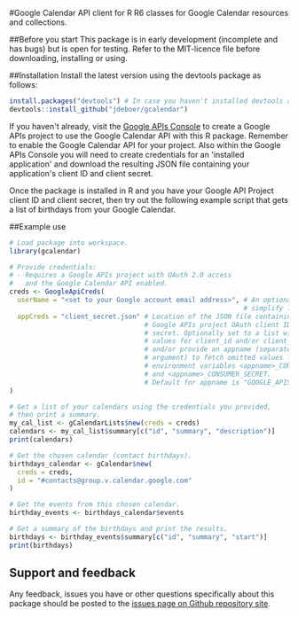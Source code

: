 #Google Calendar API client for R
R6 classes for Google Calendar resources and collections.

##Before you start
This package is in early development (incomplete and has bugs) but is open for testing. Refer to the MIT-licence file before downloading, installing or using.

##Installation
Install the latest version using the devtools package as follows:
```r
install.packages("devtools") # In case you haven't installed devtools already
devtools::install_github("jdeboer/gcalendar")
```

If you haven't already, visit the [Google APIs Console](https://code.google.com/apis/console/) to create a Google APIs project to use the Google Calendar API with this R package. Remember to enable the Google Calendar API for your project. Also within the Google APIs Console you will need to create credentials for an 'installed application' and download the resulting JSON file containing your application's client ID and client secret.

Once the package is installed in R and you have your Google API Project client ID and client secret, then try out the following example script that gets a list of birthdays from your Google Calendar.

##Example use
```r
# Load package into workspace.
library(gcalendar)

# Provide credentials:
# - Requires a Google APIs project with OAuth 2.0 access
#   and the Google Calendar API enabled.
creds <- GoogleApiCreds(
  userName = "<set to your Google account email address>", # An optional hint to
                                                           # simplify login.
  appCreds = "client_secret.json" # Location of the JSON file containing your
                                  # Google APIs project OAuth client ID and
                                  # secret. Optionally set to a list with named
                                  # values for client_id and/or client_secret,
                                  # and/or provide an appname (separate
                                  # argument) to fetch omitted values from OS
                                  # environment variables <appname>_CONSUMER_ID
                                  # and <appname>_CONSUMER_SECRET.
                                  # Default for appname is "GOOGLE_APIS".
)

# Get a list of your calendars using the credentials you provided,
# then print a summary.
my_cal_list <- gCalendarLists$new(creds = creds)
calendars <- my_cal_list$summary[c("id", "summary", "description")]
print(calendars)

# Get the chosen calendar (contact birthdays).
birthdays_calendar <- gCalendar$new(
  creds = creds,
  id = "#contacts@group.v.calendar.google.com"
)

# Get the events from this chosen calendar.
birthday_events <- birthdays_calendar$events

# Get a summary of the birthdays and print the results.
birthdays <- birthday_events$summary[c("id", "summary", "start")]
print(birthdays)

```

## Support and feedback
Any feedback, issues you have or other questions specifically about this package should be posted to the [issues page on Github repository site](https://github.com/jdeboer/gcalendar/issues).
